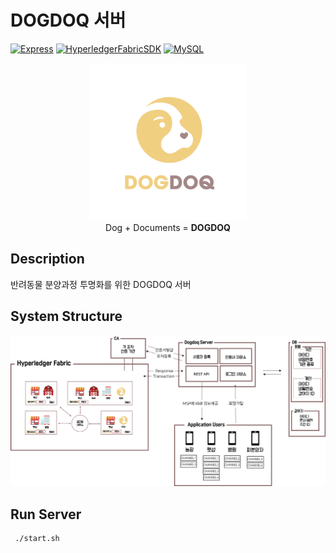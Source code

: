 # DOGDOQ 서버

[![Express](https://img.shields.io/badge/Express-4.16.4-green.svg)](https://expressjs.com/ko/)
[![HyperledgerFabricSDK](https://img.shields.io/badge/Hyperledger--Fabric--SDK-1.4.0-blue.svg)](https://fabric-sdk-node.github.io/release-1.4/index.html)
[![MySQL](https://img.shields.io/badge/MySQL-14.14-orange.svg)](https://www.mysql.com/)

<p align="center" >
<img src="./images/dogdoq-logo.png" width="50%" height="50%" margin-bottom=100px>
 <br/>
Dog + Documents = <b>DOGDOQ</b>
</p>

 Description
 -----------
 반려동물 분양과정 투명화를 위한 DOGDOQ 서버
 
 System Structure
 -----------------
![ServerImage](./images/dogdoq-server-image.png)

 Run Server
 -------------
```bash
 ./start.sh
```

